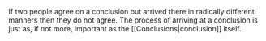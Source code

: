 If two people agree on a conclusion but arrived there in radically different manners then they do not agree. The process of arriving at a conclusion is just as, if not more, important as the [[Conclusions|conclusion]] itself.